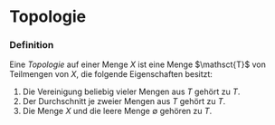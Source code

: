 # Topologie

### Definition

Eine *Topologie* auf einer Menge $\mathit{X}$ ist eine Menge $\mathsct{T}$ von Teilmengen von $X$, die folgende Eigenschaften besitzt:
1. Die Vereinigung beliebig vieler Mengen aus $T$ gehört zu $T$.
2. Der Durchschnitt je zweier Mengen aus $T$ gehört zu $T$.
3. Die Menge $X$ und die leere Menge $\emptyset$ gehören zu $T$.

